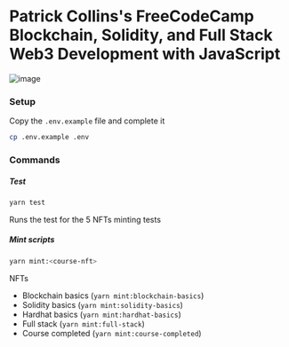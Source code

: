 # Patrick Collins's FreeCodeCamp Blockchain, Solidity, and Full Stack Web3 Development with JavaScript

![image](https://user-images.githubusercontent.com/77933451/194725478-bfe1a81d-f5de-47f6-8abd-f1bef1c3b832.png)


### Setup
Copy the `.env.example` file and complete it

```bash
cp .env.example .env
```

### Commands

##### Test
```bash
yarn test
```

Runs the test for the 5 NFTs minting tests

##### Mint scripts
```bash
yarn mint:<course-nft>
```

NFTs
- Blockchain basics (`yarn mint:blockchain-basics`)
- Solidity basics (`yarn mint:solidity-basics`)
- Hardhat basics (`yarn mint:hardhat-basics`)
- Full stack (`yarn mint:full-stack`)
- Course completed (`yarn mint:course-completed`)
